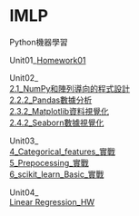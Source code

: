# IMLP

Python機器學習

Unit01_[Homework01](https://github.com/pcpo8992/IMLP350/blob/main/Unit01/Unit01_Crash%20Course%20on%20Python.ipynb)


Unit02_<br>
[2.1_NumPy和陣列導向的程式設計](https://github.com/pcpo8992/IMLP350/blob/main/Unit02/2.1_NumPy%E5%92%8C%E9%99%A3%E5%88%97%E5%B0%8E%E5%90%91%E7%9A%84%E7%A8%8B%E5%BC%8F%E8%A8%AD%E8%A8%88.ipynb)<br>
[2.2.2_Pandas數據分析](https://github.com/pcpo8992/IMLP350/blob/main/Unit02/2.2.2_Pandas%E6%95%B8%E6%93%9A%E5%88%86%E6%9E%90.ipynb)<br>
[2.3.2_Matplotlib資料視覺化](https://github.com/pcpo8992/IMLP350/blob/main/Unit02/2.3.2_Matplotlib%E8%B3%87%E6%96%99%E8%A6%96%E8%A6%BA%E5%8C%96.ipynb)<br>
[2.4.2_Seaborn數據視覺化](https://github.com/pcpo8992/IMLP350/blob/main/Unit02/2.4.2_Seaborn%E6%95%B8%E6%93%9A%E8%A6%96%E8%A6%BA%E5%8C%96.ipynb)<br>


Unit03_<br>
[4_Categorical_features_實戰](https://github.com/pcpo8992/IMLP350/blob/main/Unit03/4_Categorical_features_%E5%AF%A6%E6%88%B0.ipynb)<br>
[5_Prepocessing_實戰](https://github.com/pcpo8992/IMLP350/blob/main/Unit03/5_Prepocessing_%E5%AF%A6%E6%88%B0.ipynb)<br>
[6_scikit_learn_Basic_實戰](https://github.com/pcpo8992/IMLP350/blob/main/Unit03/6_scikit_learn_Basic_%E5%AF%A6%E6%88%B0.ipynb)<br>

Unit04_<br>
[Linear Regression_HW](https://github.com/pcpo8992/IMLP350/blob/main/Unit04/Linear%20Regression_HW.ipynb)<br>
